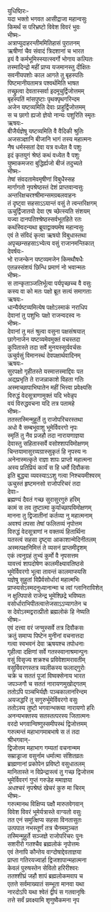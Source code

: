 युधिष्ठिरः-  
यदा भक्तो भगवत आसीद्राजा महान्वसुः  
किमर्थं स परिभ्रष्टो विवेश विवरं भुवः  
भीष्मः-  
अत्राप्युदाहरन्तीममितिहासं पुरातनम्  
ऋषीणां चैव संवादं त्रिदशानां च भारत  
इयं वै कर्मभूमिस्स्यात्स्वर्गो भोगाय कल्पितः  
तस्मादिन्द्रो महीं प्राप्य यजमानस्तु दीक्षितः  
सवनीयपशोः काल आगते तु बृहस्पतिः  
पिष्टमानीयतामत्र पश्वर्थमिति भाषत  
तच्छ्रुत्वा देवतास्सर्वा इदमूचुर्द्विजोत्तमम्  
बृहस्पतिं मांसपुष्टाः पृथक्पृथगरिन्दम  
अजेन यष्टव्यमिति देवाः प्राहुर्द्विजोत्तमम्  
स च छागो ह्यजो ज्ञेयो नान्यः पशुरिति स्मृतः  
ऋषयः-  
बीजैर्यज्ञेषु यष्टव्यमिति वै वैदिकी श्रुतिः  
अजसञ्ज्ञानि बीजानि भागं तस्य महात्मनः  
नैष धर्मस्सतां देवा यत्र वध्येत वै पशुः  
इदं कृतयुगं श्रेष्ठं कथं वध्येत वै पशुः  
युष्माकमजरा बुद्धिर्ह्यजो बीजं तदुच्यते  
भीष्मः-  
तेषां संवदतामेवमृषीणां विबुधैस्सह  
मार्गागतो नृपश्रेष्ठस्तं देशं प्राप्तवान्वसुः  
अन्तरिक्षचरश्श्रीमान्समग्रबलवाहनः  
तं दृष्ट्वा सहसाऽऽयान्तं वसुं ते त्वन्तरिक्षगम्  
ऊचुर्द्विजातयो देवा एष च्छेत्स्यति संशयम्  
यज्वा दानपतिश्श्रेष्ठस्सर्वभूतहिते रतः  
कथंस्विदन्यथा ब्रूयाद्वाक्यमेष महान्वसुः  
एवं ते संविदं कृत्वा ऋषयो विबुधास्तथा  
अपृच्छन्सहसाऽभ्येत्य वसुं राजानमन्तिकात्  
देवर्षयः-  
भो राजन्केन यष्टव्यमजेन किमथौषधैः  
एतन्नस्संशयं छिन्धि प्रमाणं नो भवान्मतः  
भीष्मः-  
स तान्कृताञ्जलिर्भूत्वा पर्यपृच्छच्च वै वसुः  
कस्य वा को मतः पक्षो ब्रूत सत्यं समागताः  
ऋषयः-  
धान्यैर्यष्टव्यमित्येष पक्षोऽस्माकं नराधिप  
देवानां तु पशुभिः पक्षो राजन्वदस्व नः  
भीष्मः-  
देवानां तु मतं श्रुत्वा वसुना पक्षसंश्रयात्  
छागेनाजेन यष्टव्यमेवमुक्तं वचस्तदा  
कुपितास्ते तदा सर्वे मुनयस्सूर्यवर्चसः  
ऊचुर्वसुं विमानस्थं देवपक्षार्थवादिनम्  
ऋषयः-  
सुरपक्षो गृहीतस्ते यस्मात्तस्माद्दिवः पत  
अद्यप्रभृति ते राजन्नाकाशे विहता गतिः  
अस्माच्छापाभिघातेन महीं भित्त्वा प्रवेक्ष्यसि  
विरुद्धं वेदसूत्राणामुक्तं यदि भवेन्नृप  
वयं विरुद्धवचना यदि तत्र पतामहे  
भीष्मः-  
ततस्तस्मिन्मुहूर्ते तु राजोपरिचरस्तथा  
अधो वै सम्बभूवाशु भूमेर्विवरगो नृपः  
स्मृतिं तु नैव प्रजहौ तदा नारायणाज्ञया  
देवास्तु सहितास्सर्वे वसोश्शापविमोक्षणम्  
चिन्तयामासुरव्यग्रास्सुकृतं हि नृपस्य नः  
अनेनास्मत्कृते राज्ञा शापः प्राप्तो महात्मना  
अस्य प्रतिप्रियं कार्यं स हि धर्मो दिवौकसः  
इति बुद्ध्या व्यवस्याऽऽशु गत्वा निश्चयमीश्वरम्  
ऊचुस्तं हृष्टमनसो राजोपरिचरं तदा  
देवाः-  
ब्रह्मण्यं दैवतं गच्छ सुरासुरगुरुं हरिम्  
कामं स तव तुष्टात्मा कुर्याच्छापविमोक्षणम्  
मानना तु द्विजातीनां कर्तव्या नु महात्मनाम्  
अवश्यं तपसा तेषां फलितव्यं नृपोत्तम  
विरुद्धं वेदसूत्राणां न वक्तव्यं हितार्थिना  
यतस्त्वं सहसा दृष्ट्वा आकाशान्मेदिनीतलम्  
अस्मत्पक्षनिमित्तं ते व्यसनं प्राप्तमीदृशम्  
एकं त्वनुग्रहं तुभ्यं कुर्मो वै नृपसत्तम  
यावत्त्वं शापदोषेण कालमीक्ष्यावतिष्ठसे  
भूमेर्विवरगो भूत्वा तावन्तं कालमाप्स्यसि  
यज्ञेषु सुहुतां विप्रैर्वसोर्धारां महात्मभिः  
प्राप्स्यसेऽस्मदनुध्यानान्मा च त्वां ग्लानिराविशेत्  
न क्षुत्पिपासे राजेन्द्र भूमेश्छिद्रे भविष्यतः  
वसोर्धाराभिपीतत्वात्तेजसाऽऽप्यागतेन च  
स देवोऽस्मद्वरात्प्रीतो ब्रह्मलोकं हि नेष्यति  
भीष्मः-  
एवं दत्त्वा वरं जग्मुस्सर्वे तत्र दिवौकसः  
क्रतुं समाप्य पिष्टेन मुनीनां वचनात्तदा  
गत्वा स्वभवनं देवा ऋषयश्च तपोधनाः  
गृहीत्वा दक्षिणां सर्वे गतस्स्वानाश्रमान्पुनः  
वसुं विसृज्य शक्रश्च प्रविवेशामरावतीम्  
वसुर्विवरगस्तत्र व्यलीकस्य फलाद्गुरोः  
चक्रे च सततं पूजां विष्वक्सेनाय भारत  
जपञ्जगौ च सततं नारायणमुखोद्गतम्  
ततोऽपि पञ्चभिर्यज्ञैः पञ्चकालानरिन्दम  
अयजद्धरिं तु सगुरुर्भूमेर्विवरगो वसुः  
ततोऽस्य तुष्टो भगवान्भक्त्या नारायणो हरिः  
अनन्यभक्तस्य सतस्तत्परस्य जितात्मनः  
वरदो भगवान्विष्णुस्समीपस्थं द्विजोत्तमम्  
गरुत्मन्तं महाभागमाबभाषे स तं तदा  
श्रीभगवान्-  
द्विजोत्तम महाभाग गम्यतां वचनान्मम  
सम्राड्राजा वसुर्नाम धर्मात्मा संशितव्रतः  
ब्राह्मणानां प्रकोपेन प्रविष्टो वसुधातलम्  
मानितास्ते न विप्रेन्द्रास्त्वं तु गच्छ द्विजोत्तम  
भूमेर्विवरगं गुप्तं गरुडेह ममाज्ञया  
अधश्चरं नृपश्रेष्ठं खेचरं कुरु मा चिरम्  
भीष्मः-  
गरुत्मानथ विक्षिप्य पक्षौ मारुतवेगवान्  
विवेश विवरं भूमेर्यत्रास्ते वाग्यतो वसुः  
तत एनं समुत्क्षिप्य सहसा विनतासुतः  
उत्पपात नभस्तूर्णं तत्र चैनममुञ्चत  
तस्मिन्मुहुर्ते सञ्जज्ञे राजोपरिचरः पुनः  
सशरीरो गतश्चैव ब्रह्मलोकं नृपोत्तमः  
एवं तेनापि कौन्तेय वाग्दोषाद्देवताज्ञया  
प्राप्ता गतिरयज्वार्हा द्विजशापान्महात्मना  
केवलं पुरुषस्तेन सेवितो हरिरीश्वरः  
ततश्शीघ्रं जहौ शापं ब्रह्मलोकमवाप च  
एतत्ते सर्वमाख्यातं सम्भूता मानवा यथा  
नारदोऽपि यथा श्वेतं द्वीपं स गतवानृषिः  
तत्ते सर्वं प्रवक्ष्यामि शृणुष्वैकमना नृप  
